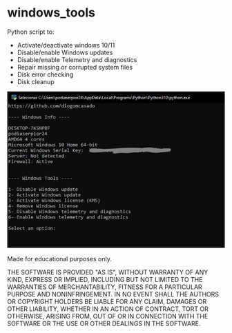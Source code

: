 # windows_tools

Python script to:
- Activate/deactivate windows 10/11
- Disable/enable Windows updates
- Disable/enable Telemetry and diagnostics
- Repair missing or corrupted system files
- Disk error checking
- Disk cleanup

![Screenshot](https://github.com/diogomcasado/windows_tools/blob/main/screenshot.PNG)


Made for educational purposes only.

THE SOFTWARE IS PROVIDED "AS IS", WITHOUT WARRANTY OF ANY KIND, EXPRESS OR
IMPLIED, INCLUDING BUT NOT LIMITED TO THE WARRANTIES OF MERCHANTABILITY,
FITNESS FOR A PARTICULAR PURPOSE AND NONINFRINGEMENT. IN NO EVENT SHALL THE
AUTHORS OR COPYRIGHT HOLDERS BE LIABLE FOR ANY CLAIM, DAMAGES OR OTHER
LIABILITY, WHETHER IN AN ACTION OF CONTRACT, TORT OR OTHERWISE, ARISING FROM,
OUT OF OR IN CONNECTION WITH THE SOFTWARE OR THE USE OR OTHER DEALINGS IN THE
SOFTWARE.

